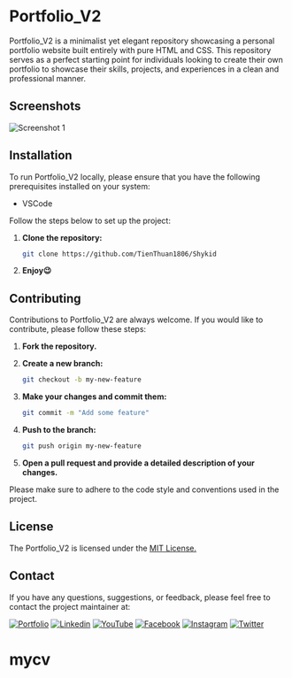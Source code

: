 # Portfolio_V2

Portfolio_V2 is a minimalist yet elegant repository showcasing a personal portfolio website built entirely with pure HTML and CSS. This repository serves as a perfect starting point for individuals looking to create their own portfolio to showcase their skills, projects, and experiences in a clean and professional manner.

## Screenshots

![Screenshot 1](screenshots/screenshot.jpeg)

## Installation

To run Portfolio_V2 locally, please ensure that you have the following prerequisites installed on your system:

- VSCode

Follow the steps below to set up the project:

1. **Clone the repository:**

    ```bash
    git clone https://github.com/TienThuan1806/Shykid
    ```

2. **Enjoy😉**

## Contributing

Contributions to Portfolio_V2 are always welcome. If you would like to contribute, please follow these steps:

1. **Fork the repository.**
2. **Create a new branch:**

    ```bash
    git checkout -b my-new-feature
    ```

3. **Make your changes and commit them:**

    ```bash
    git commit -m "Add some feature"
    ```

4. **Push to the branch:**

    ```bash
    git push origin my-new-feature
    ```

5. **Open a pull request and provide a detailed description of your changes.**

Please make sure to adhere to the code style and conventions used in the project.

## License

The Portfolio_V2 is licensed under the [MIT License.](https://choosealicense.com/licenses/mit/)
## Contact

If you have any questions, suggestions, or feedback, please feel free to contact the project maintainer at:

[![Portfolio](https://img.shields.io/badge/my_portfolio-000?style=for-the-badge&logo=ko-fi&logoColor=white)](https://portfolio.codewithdt.com/)
[![Linkedin](https://img.shields.io/badge/linkedin-0A66C2?style=for-the-badge&logo=linkedin&logoColor=white)](https://www.linkedin.com/in/dduythai/)
[![YouTube](https://img.shields.io/badge/YouTube-%23FF0000.svg?style=for-the-badge&logo=YouTube&logoColor=white)](https://www.youtube.com/@codewithdt)
[![Facebook](https://img.shields.io/badge/Facebook-1877F2?style=for-the-badge&logo=facebook&logoColor=white)](https://www.facebook.com/duythai.ddt/)
[![Instagram](https://img.shields.io/badge/Instagram-%23E4405F.svg?style=for-the-badge&logo=Instagram&logoColor=white)](https://www.instagram.com/dduy_thai/)
[![Twitter](https://img.shields.io/badge/twitter-1DA1F2?style=for-the-badge&logo=twitter&logoColor=white)](https://twitter.com/codewithdt)

 
# mycv 
